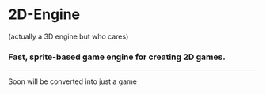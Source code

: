 # 2D-Engine
(actually a 3D engine but who cares)
### Fast, sprite-based game engine for creating 2D games.
---
Soon will be converted into just a game